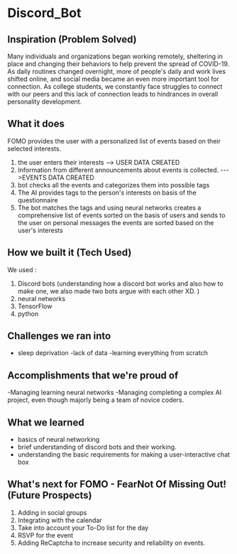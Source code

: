 # Discord_Bot

## Inspiration (Problem Solved)
Many individuals and organizations began working remotely, sheltering in place and changing their behaviors to help prevent the spread of COVID-19. As daily routines changed overnight, more of people's daily and work lives shifted online, and social media became an even more important tool for connection. As college students, we constantly face struggles to connect with our peers and this lack of connection leads to hindrances in overall personality development. 
 
## What it does
FOMO provides the user with a personalized list of events based on their selected interests.
1. the user enters their interests --> USER DATA CREATED
2. Information from different announcements about events is collected. --->EVENTS DATA CREATED
3. bot checks all the events and categorizes them into possible tags 
4. The AI provides tags to the person's interests on basis of the questionnaire
5. The bot matches the tags and using neural networks creates a comprehensive  list of events sorted on the basis of users  and sends to the user on personal messages the events are sorted based on the user's interests 


## How we built it (Tech Used)
We used :
1. Discord bots (understanding how a discord bot works and also how to make one, we also made two bots argue with each other XD. )
2. neural networks
3. TensorFlow
4. python  


## Challenges we ran into
- sleep deprivation
-lack of data
-learning everything from scratch

## Accomplishments that we're proud of
-Managing learning neural networks
-Managing completing a complex AI project, even though majorly being a team of novice coders. 

## What we learned
- basics of neural networking
- brief understanding of discord bots and their working.
- understanding the basic requirements for making a user-interactive chat box 

## What's next for FOMO - FearNot Of Missing Out! (Future Prospects)
1. Adding in social groups​
2. Integrating with the calendar​
3. Take into account your To-Do list for the day
4. RSVP for the event​
5. Adding ReCaptcha to increase security and reliability on events.

